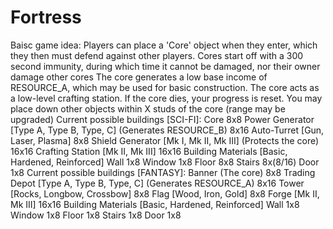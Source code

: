 Fortress
========
Baisc game idea:
  Players can place a 'Core' object when they enter, which they then must defend against other players.
  Cores start off with a 300 second immunity, during which time it cannot be damaged, nor their owner damage other cores
  The core generates a low base income of RESOURCE_A, which may be used for basic construction.
  The core acts as a low-level crafting station.
  If the core dies, your progress is reset.
  You may place down other objects within X studs of the core (range may be upgraded)
  Current possible buildings [SCI-FI]:
    Core 8x8
    Power Generator [Type A, Type B, Type, C] (Generates RESOURCE_B) 8x16
    Auto-Turret [Gun, Laser, Plasma] 8x8
    Shield Generator [Mk I, Mk II, Mk III] (Protects the core) 16x16
    Crafting Station [Mk II, Mk III] 16x16
    Building Materials [Basic, Hardened, Reinforced]
      Wall 1x8
      Window 1x8
      Floor 8x8
      Stairs 8x(8/16)
      Door 1x8
  Current possible buildings [FANTASY]:
    Banner (The core) 8x8
    Trading Depot [Type A, Type B, Type, C] (Generates RESOURCE_A) 8x16
    Tower [Rocks, Longbow, Crossbow] 8x8
    Flag [Wood, Iron, Gold] 8x8
    Forge [Mk II, Mk III] 16x16
    Building Materials [Basic, Hardened, Reinforced]
      Wall 1x8
      Window 1x8
      Floor 1x8
      Stairs 1x8
      Door 1x8
